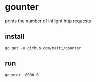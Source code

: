 # gounter

prints the number of inflight http requests

## install

    go get -u github.com/matti/gounter

## run

    gounter :8080 0
